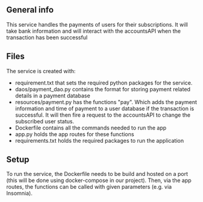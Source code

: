 ## General info
This service handles the payments of users for their subscriptions. It will take bank information and will interact with the accountsAPI when the transaction has been successful
	
## Files
The service is created with:
* requirement.txt that sets the required python packages for the service.
* daos/payment_dao.py contains the format for storing payment related details in a payment database
* resources/payment.py has the functions "pay". Which adds the payment information and time of payment to a user database if the transaction is successful. It will then fire a request to the accountsAPI to change the subscribed user status.
* Dockerfile contains all the commands needed to run the app
* app.py holds the app routes for these functions
* requirements.txt holds the required packages to run the application
	
## Setup
To run the service, the Dockerfile needs to be build and hosted on a port (this will be done using docker-compose in our project). Then, via the app routes, the functions can be called with given parameters (e.g. via Insomnia).
